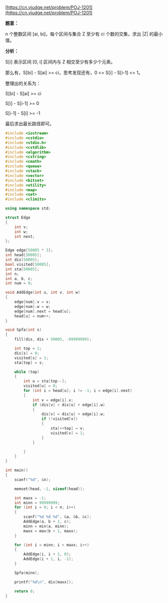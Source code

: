 [https://cn.vjudge.net/problem/POJ-1201](https://cn.vjudge.net/problem/POJ-1201)

**题意：**

n 个整数区间 [ai, bi]，每个区间与集合 Z 至少有 ci 个数的交集，求出 |Z| 的最小值。

**分析：**

S[i] 表示区间 [0, i] 区间内与 Z 相交至少有多少个元素。

那么有，S[bi] - S[ai] >= ci，思考发现还有，0 <= S[i] - S[i-1] <= 1。

整理出的关系为：

S[bi] - S[ai] >= ci

S[i] - S[i-1] >= 0

S[i-1] - S[i] >= -1

最后求出最长路径即可。

```c++
#include <iostream>
#include <cstdio>
#include <stdio.h>
#include <cstdlib>
#include <algorithm>
#include <cstring>
#include <cmath>
#include <queue>
#include <stack>
#include <vector>
#include <bitset>
#include <utility>
#include <map>
#include <set>
#include <climits>

using namespace std;

struct Edge
{
	int v;
	int w;
	int next;
};

Edge edge[50005 * 3];
int head[50005];
int dis[50005];
bool visited[50005];
int sta[50005];
int n;
int a, b, c;
int num = 0;

void AddEdge(int u, int v, int w)
{
	edge[num].v = v;
	edge[num].w = w;
	edge[num].next = head[u];
	head[u] = num++;
}

void Spfa(int s)
{
	fill(dis, dis + 50005, -99999999);

	int top = 1;
	dis[s] = 0;
	visited[s] = 1;
	sta[top] = s;

	while (top)
	{
		int u = sta[top--];
		visited[u] = 0;
		for (int i = head[u]; i != -1; i = edge[i].next)
		{
			int v = edge[i].v;
			if (dis[v] < dis[u] + edge[i].w)
			{
				dis[v] = dis[u] + edge[i].w;
				if (!visited[v])
				{
					sta[++top] = v;
					visited[v] = 1;
				}
			}

		}
	}
}

int main()
{
	scanf("%d", &n);

	memset(head, -1, sizeof(head));

	int maxx = -1;
	int minn = 99999999;
	for (int i = 0; i < n; i++)
	{
		scanf("%d %d %d", &a, &b, &c);
		AddEdge(a, b + 1, c);
		minn = min(a, minn);
		maxx = max(b + 1, maxx);
	}

	for (int i = minn; i < maxx; i++)
	{
		AddEdge(i, i + 1, 0);
		AddEdge(i + 1, i, -1);
	}

	Spfa(minn);

	printf("%d\n", dis[maxx]);

	return 0;
}
```
